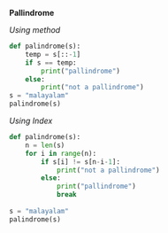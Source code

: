 **Pallindrome**

*Using method*

```python
def palindrome(s):
    temp = s[::-1]
    if s == temp:
        print("pallindrome")
    else:
        print("not a pallindrome")
s = "malayalam"    
palindrome(s)
```

*Using Index*

```python
def palindrome(s):
    n = len(s)
    for i in range(n):
        if s[i] != s[n-i-1]:
            print("not a pallindrome")
        else:
            print("pallindrome")
            break
            
s = "malayalam"
palindrome(s)
```

